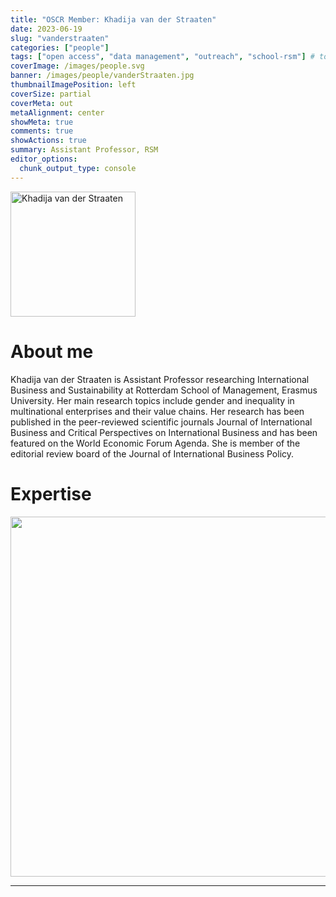```yaml
---
title: "OSCR Member: Khadija van der Straaten"
date: 2023-06-19
slug: "vanderstraaten"
categories: ["people"]
tags: ["open access", "data management", "outreach", "school-rsm"] # top 3 categories + unique + school
coverImage: /images/people.svg
banner: /images/people/vanderStraaten.jpg
thumbnailImagePosition: left
coverSize: partial
coverMeta: out
metaAlignment: center
showMeta: true
comments: true
showActions: true
summary: Assistant Professor, RSM
editor_options: 
  chunk_output_type: console
---
```


<!-- EMAIL -->
<p>
  <a href="mailto:vanderstraaten@rsm.nl">
  <img border="0" alt="Khadija van der Straaten" src="/images/people/vanderStraaten.jpg" width="200" height="200" align="center">
  </a>
</p>


<p align="center">
<!--  CV-->
  <a href="https://www.rsm.nl/people/khadija-van-der-straaten/" class="fa-solid fa-file" style="color:#000000;">
  </a> 
<!-- TWITTER 
  <a href="" class="fa-brands fa-x-twitter" style="color:#000000;">
  </a>
  -->

<!-- GOOGLE SCHOLAR
  <a href="" class="fa-brands fa-google-scholar" style="color:#000000;">
  </a>
  -->
  
<!-- RESEARCHGATE 
  <a href="" class="fa-brands fa-researchgate" style="color:#000000;">
  </a>
   --> 
  
<!-- LINKEDIN 
  <a href="" class="fa-brands fa-linkedin" style="color:#000000;">
  </a> -->  
  
  <!-- ORCID -->
  <a href="https://orcid.org/0000-0001-5456-7414" class="fa-brands fa-orcid" style="color:#000000;">
  </a> 

<!-- PERSONAL WEBSITE 
  <a href="" class="fa-solid fa-link" style="color:#000000;">
  </a> -->

<!-- GITHUB 
  <a href="" class="fa-brands fa-github" style="color:#000000;"> 
  </a> -->
</p>

# About me

Khadija van der Straaten is Assistant Professor researching International Business and Sustainability at Rotterdam School of Management, Erasmus University. Her main research topics include gender and inequality in multinational enterprises and their value chains. Her research has been published in the peer-reviewed scientific journals Journal of International Business and Critical Perspectives on International Business and has been featured on the World Economic Forum Agenda. She is member of the editorial review board of the Journal of International Business Policy.
<BR>

# Expertise

<img src="{{< blogdown/postref >}}index_files/figure-html/radarPlot-1.png" width="576" />

***


